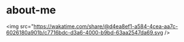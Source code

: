 # about-me

<img src="https://wakatime.com/share/@d4ea8ef1-a584-4cea-aa7c-6026180a901b/c7716bdc-d3a6-4000-b9bd-63aa2547da69.svg />
